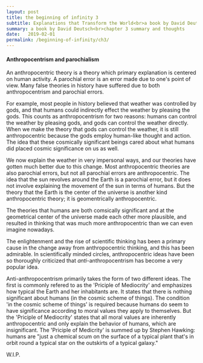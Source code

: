```yaml
---
layout: post
title: the beginning of infinity 3
subtitle: Explanations that Transform the World<br>a book by David Deutsch<br>chapter 3; The Spark
summary: a book by David Deutsch<br>chapter 3 summary and thoughts
date:   2019-02-01
permalink: /beginning-of-infinity/ch3/
---
```


<h4>Anthropocentrism and parochialism</h4>

An anthropocentric theory is a theory which primary explanation is centered on human activity. A parochial error is an error made due to one's point of view. Many false theories in history have suffered due to both anthropocentrism and parochial errors.

For example, most people in history believed that weather was controlled by gods, and that humans could indirectly effect the weather by pleasing the gods. This counts as anthropocentrism for two reasons: humans can control the weather by pleasing gods, and gods can control the weather directly. When we make the theory that gods can control the weather, it is still anthropocentric because the gods employ human-like thought and action. The idea that these cosmically significant beings cared about what humans did placed cosmic significance on us as well.

We now explain the weather in very impersonal ways, and our theories have gotten much better due to this change. Most anthropocentric theories are also parochial errors, but not all parochial errors are anthropocentric. The idea that the sun revolves around the Earth is a parochial error, but it does not involve explaining the movement of the sun in terms of humans. But the theory that the Earth is the center of the universe is another kind anthropocentric theory; it is geomentrically anthropocentric.

The theories that humans are both comsically significant and at the geometrical center of the universe made each other more plausible, and resulted in thinking that was much more anthropocentric than we can even imagine nowadays.

The enlightenment and the rise of scientific thinking has been a primary cause in the change away from anthropocentric thinking, and this has been admirable. In scientifically minded circles, anthropocentric ideas have been so thoroughly criticized that _anti_-anthropocentrism has become a very popular idea.

Anti-anthropocentrism primarily takes the form of two different ideas. The first is commonly refered to as the 'Priciple of Mediocrity' and emphasizes how typical the Earth and her inhabitants are. It states that there is nothing significant about humans (in the cosmic scheme of things). The condition 'in the cosmic scheme of things' is required because humans do seem to have significance according to moral values they apply to themselves. But the 'Priciple of Mediocrity' states that all moral values are inherently anthropocentric and only explain the behavior of humans, which are insignificant. The 'Priciple of Medicrity' is summed up by Stephen Hawking: humans are "just a chemical scum on the surface of a typical plant that's in orbit round a typical star on the outskirts of a typical galaxy."

W.I.P.